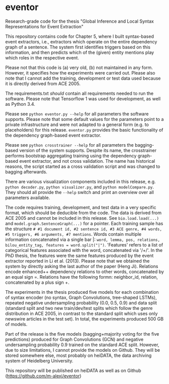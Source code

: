 # eventor
Research-grade code for the thesis "Global Inference and Local Syntax Representations for Event Extraction"

This repository contains code for Chapter 5, where I built syntax-based event extractors, i.e., extractors which operate on the entire dependency graph of a sentence. The system first identifies triggers based on this information, and then predicts which of the (given) entity mentions play which roles in the respective event.

Please not that this code is (a) very old, (b) not maintained in any form. However, it specifies how the experiments were carried out. Please also note that I cannot add the training, development or test data used because it is directly derived from ACE 2005.

The requirements.txt _should_ contain all requirements needed to run the software. Please note that Tensorflow 1 was used for development, as well as Python 3.4.

Please see `python eventor.py --help` for all parameters the software supports. Please note that some default values for the parameters point to a private infrastructure and were not adapted to a general form (e.g. to placeholders) for this release. `eventor.py` provides the basic functionality of the dependency graph-based event extractor.

Please see `python crosstrainer --help` for all parameters the bagging-based version of the system supports. Despite its name, the crosstrainer performs bootstrap aggregating training using the dependency graph-based event extractor, and not cross validation. The name has historical reasons, the script started as a cross validation script and was changed to bagging afterwards.

There are various visualization components included in this release, e.g. `python decoder.py`, `python visualizer.py`, and `python modelCompare.py`. They should all provide the `--help` switch and print an overview over all parameters available.

The code requires training, development, and test data in a very specific format, which should be deducible from the code. The data is derived from ACE 2005 and cannot be included in this release. See `bio.load.load(...)` and `model.graph.SentenceGraph(...)` for a pointer. Each training sample has the structure `# #1 document id, #2 sentence id, #3 ACE genre, #4 words, #5 triggers, #6 arguments, #7 mentions`. Words contain multiple information concatenated via a single bar |: `word, lemma, pos, relations, bilou_entity_tag, features = word.split("|")`. 'Features' refers to a list of categorical features associated with the word, concatenated via '/+/'. In the PhD thesis, the features were the same features produced by the event extractor reported in Li et al. (2013). Please note that we obtained the system by directly asking the last author of the paper (Heng Ji).  Relations encode enhanced++ dependency relations to other words, concatenated by an equal sign =. Relations have the following formn: neighbor_id, relation, concatenated by a plus sign +.

The experiments in the thesis produced five models for each combination of syntax encoder (no syntax, Graph Convolutions, tree-shaped LSTMs), repeated negative undersampling probability (0.0, 0.5, 0.9) and data split (standard split and two new train/dev/test splits which follow the genre distribution in ACE 2005, in contrast to the standard split which uses only newswire articles in the test set). In total, the experiments produced 500 GB of models.

Part of the release is the five models (bagging+majority voting for the five predictions) produced for Graph Convolutions (GCN) and negative undersampling probability 0.9 trained on the standard ACE split. However, due to size limitations, I cannot provide the models on Github. They will be stored somewhere else, most probably on heiDATA, the data archiving system of Heidelberg University.

This repository will be published on heiDATA as well as on Github (https://github.com/m-alexj/eventor)
